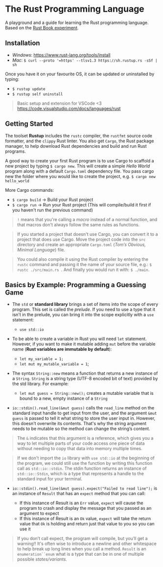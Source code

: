 # The Rust Programming Language

A playground and a guide for learning the Rust programming language. Based on the [Rust Book experiment](https://rust-book.cs.brown.edu/).

## Installation

- _Windows_: https://www.rust-lang.org/tools/install
- _Mac_: `$ curl --proto '=https' --tlsv1.3 https://sh.rustup.rs -sSf | sh`

Once you have it on your favourite OS, it can be updated or uninstalled by typing:

- `$ rustup update`
- `$ rustup self uninstall`

> Basic setup and extension for VSCode <3 https://code.visualstudio.com/docs/languages/rust

## Getting Started

The toolset **Rustup** includes the `rustc` compiler, the `rustfmt` source code formatter, and the `clippy` Rust linter. You also get `Cargo`, the Rust package manager, to help download Rust dependencies and build and run Rust programs.

A good way to create your first Rust program is to use Cargo to scaffold a new project by typing `$ cargo new`. This will create a simple _Hello World_ program along with a default `Cargo.toml` dependency file. You pass cargo new the folder where you would like to create the project, e.g. `$ cargo new hello_world`

More Cargo commands:

- `$ cargo build` -> Build your Rust project
- `$ cargo run` -> Run your Rust project (This will compile/build it first if you haven't run the previous command)

> `!` means that you're calling a _macro_ instead of a normal function, and that macros don't always follow the same rules as functions.

> If you started a project that doesn't use Cargo, you can convert it to a project that does use Cargo. Move the project code into the `src` directory and create an appropriate `Cargo.toml` (_Tom’s Obvious, Minimal Language_) file.

> You could also compile it using the Rust compiler by entering the `rustc` command and passing it the name of your source file, e.g.: `$ rustc ./src/main.rs `. And finally you would run it with: `$ ./main`.

## Basics by Example: Programming a Guessing Game

- The `std` or **standard library** brings a set of items into the scope of every program. This set is called the _prelude_. If you need to use a type that it isn't in the prelude, you can bring it into the scope explicitly with a `use` statement:

  - `use std::io`

- To be able to create a variable in Rust you will need `let` statement. However, if you want to make it mutable adding `mut` before the variable name (**Rust variables are immutable by default**):

  - `let my_variable = 1;`
  - `let mut my_mutable_variable = 1`;

- The syntax `String::new` means a function that returns a new instance of a `String`. `String` is a string type (UTF-8 encoded bit of text) provided by the std library. For example:

  - `let mut guess = String::new();` creates a mutable variable that is bound to a new, empty instance of a `String`

- `io::stdin().read_line(&mut guess)` calls the `read_line` method on the standard input handle to get input from the user, and the argument `&mut guess` is passed to tell it what string to store the user input in. However, this doesn't overwrite its contents. That's why the string argument needs to be mutable so the method can change the string’s content.

> The `&` indicates that this argument is a reference, which gives you a way to let multiple parts of your code access one piece of data without needing to copy that data into memory multiple times.

> If we don't import the `io` library with `use std::io` at the beginning of the program, we could still use the function by writing this function call as `std::io::stdin`. The stdin function returns an instance of `std::io::Stdin`, which is a type that represents a handle to the standard input for your terminal.

- `io::stdin().read_line(&mut guess).expect("Failed to read line");` is an instance of `Result` that has an `expect` method that you can call:

  - If this instance of Result is an `Err` value, `expect` will cause the program to crash and display the message that you passed as an argument to expect
  - If this instance of Result is an `Ok` value, `expect` will take the return value that `Ok` is holding and return just that value to you so you can use it

> If you don’t call expect, the program will compile, but you’ll get a warning!!
> It's often wise to introduce a newline and other whitespace to help break up long lines when you call a method.
> `Result` is an ` enumeration``enum ` what is a type that can be in one of multiple possible _states/variants_.
